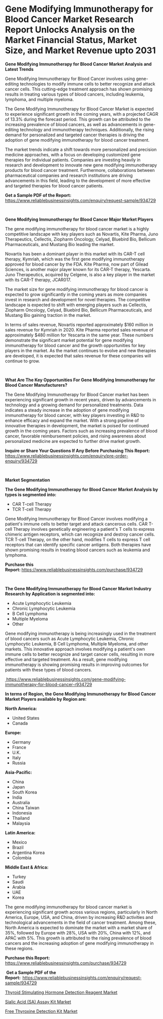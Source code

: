 <p><h1>Gene Modifying Immunotherapy for Blood Cancer Market Research Report Unlocks Analysis on the Market Financial Status, Market Size, and Market Revenue upto 2031</h1></p><p><strong>Gene Modifying Immunotherapy for Blood Cancer Market Analysis and Latest Trends</strong></p>
<p><p>Gene Modifying Immunotherapy for Blood Cancer involves using gene-editing technologies to modify immune cells to better recognize and attack cancer cells. This cutting-edge treatment approach has shown promising results in treating various types of blood cancers, including leukemia, lymphoma, and multiple myeloma.</p><p>The Gene Modifying Immunotherapy for Blood Cancer Market is expected to experience significant growth in the coming years, with a projected CAGR of 13.3% during the forecast period. This growth can be attributed to the increasing prevalence of blood cancers, as well as advancements in gene-editing technology and immunotherapy techniques. Additionally, the rising demand for personalized and targeted cancer therapies is driving the adoption of gene modifying immunotherapy for blood cancer treatment.</p><p>The market trends indicate a shift towards more personalized and precision medicine approaches, with a focus on developing customized gene therapies for individual patients. Companies are investing heavily in research and development to innovate new gene modifying immunotherapy products for blood cancer treatment. Furthermore, collaborations between pharmaceutical companies and research institutions are driving advancements in this field, leading to the development of more effective and targeted therapies for blood cancer patients.</p></p>
<p><strong>Get a Sample PDF of the Report:&nbsp;</strong> <a href="https://www.reliablebusinessinsights.com/enquiry/request-sample/934729">https://www.reliablebusinessinsights.com/enquiry/request-sample/934729</a></p>
<p>&nbsp;</p>
<p><strong>Gene Modifying Immunotherapy for Blood Cancer Major Market Players</strong></p>
<p><p>The gene modifying immunotherapy for blood cancer market is a highly competitive landscape with key players such as Novartis, Kite Pharma, Juno Therapeutics, Cellectis, Ziopharm Oncology, Celyad, Bluebird Bio, Bellicum Pharmaceuticals, and Mustang Bio leading the market.</p><p>Novartis has been a dominant player in this market with its CAR-T cell therapy, Kymriah, which was the first gene modifying immunotherapy approved for blood cancer by the FDA. Kite Pharma, now part of Gilead Sciences, is another major player known for its CAR-T therapy, Yescarta. Juno Therapeutics, acquired by Celgene, is also a key player in the market with its CAR-T therapy, JCAR017.</p><p>The market size for gene modifying immunotherapy for blood cancer is expected to grow significantly in the coming years as more companies invest in research and development for novel therapies. The competitive landscape is expected to shift with emerging players such as Cellectis, Ziopharm Oncology, Celyad, Bluebird Bio, Bellicum Pharmaceuticals, and Mustang Bio gaining traction in the market.</p><p>In terms of sales revenue, Novartis reported approximately $160 million in sales revenue for Kymriah in 2020. Kite Pharma reported sales revenue of approximately $480 million for Yescarta in the same year. These numbers demonstrate the significant market potential for gene modifying immunotherapy for blood cancer and the growth opportunities for key players in the market. As the market continues to evolve and new therapies are developed, it is expected that sales revenue for these companies will continue to grow.</p></p>
<p>&nbsp;</p>
<p><strong>What Are The Key Opportunities For Gene Modifying Immunotherapy for Blood Cancer Manufacturers?</strong></p>
<p><p>The Gene Modifying Immunotherapy for Blood Cancer market has been experiencing significant growth in recent years, driven by advancements in technology and a growing demand for personalized treatments. Data indicates a steady increase in the adoption of gene modifying immunotherapy for blood cancer, with key players investing in R&D to enhance efficacy and expand the market. With a strong pipeline of innovative therapies in development, the market is poised for continued growth in the coming years. Factors such as increasing prevalence of blood cancer, favorable reimbursement policies, and rising awareness about personalized medicine are expected to further drive market growth.</p></p>
<p><strong>Inquire or Share Your Questions If Any Before Purchasing This Report:</strong> <a href="https://www.reliablebusinessinsights.com/enquiry/pre-order-enquiry/934729">https://www.reliablebusinessinsights.com/enquiry/pre-order-enquiry/934729</a></p>
<p>&nbsp;</p>
<p><strong>Market Segmentation</strong></p>
<p><strong>The Gene Modifying Immunotherapy for Blood Cancer Market Analysis by types is segmented into:</strong></p>
<p><ul><li>CAR T-cell Therapy</li><li>TCR T-cell Therapy</li></ul></p>
<p><p>Gene Modifying Immunotherapy for Blood Cancer involves modifying a patient's immune cells to better target and attack cancerous cells. CAR T-cell Therapy involves genetically engineering a patient's T cells to express chimeric antigen receptors, which can recognize and destroy cancer cells. TCR T-cell Therapy, on the other hand, modifies T cells to express T cell receptors that can identify specific cancer antigens. Both therapies have shown promising results in treating blood cancers such as leukemia and lymphoma.</p></p>
<p><strong>Purchase this Report:&nbsp;</strong><a href="https://www.reliablebusinessinsights.com/purchase/934729">https://www.reliablebusinessinsights.com/purchase/934729</a></p>
<p>&nbsp;</p>
<p><strong>The Gene Modifying Immunotherapy for Blood Cancer Market Industry Research by Application is segmented into:</strong></p>
<p><ul><li>Acute Lymphocytic Leukemia</li><li>Chronic Lymphocytic Leukemia</li><li>B Cell Lymphoma</li><li>Multiple Myeloma</li><li>Other</li></ul></p>
<p><p>Gene modifying immunotherapy is being increasingly used in the treatment of blood cancers such as Acute Lymphocytic Leukemia, Chronic Lymphocytic Leukemia, B Cell Lymphoma, Multiple Myeloma, and other markets. This innovative approach involves modifying a patient's own immune cells to better recognize and target cancer cells, resulting in more effective and targeted treatment. As a result, gene modifying immunotherapy is showing promising results in improving outcomes for patients with these types of blood cancers.</p></p>
<p><a href="https://www.reliablebusinessinsights.com/gene-modifying-immunotherapy-for-blood-cancer-r934729">&nbsp;https://www.reliablebusinessinsights.com/gene-modifying-immunotherapy-for-blood-cancer-r934729</a></p>
<p><strong>In terms of Region, the Gene Modifying Immunotherapy for Blood Cancer Market Players available by Region are:</strong></p>
<p>
    <p> <strong> North America: </strong>
        <ul>
            <li>United States</li>
            <li>Canada</li>
        </ul>
        </p> 
    <p> <strong> Europe: </strong>
        <ul>
            <li>Germany</li>
            <li>France</li>
            <li>U.K.</li>
            <li>Italy</li>
            <li>Russia</li>
        </ul>
        </p> 
    <p> <strong> Asia-Pacific: </strong>
        <ul>
            <li>China</li>
            <li>Japan</li>
            <li>South Korea</li>
            <li>India</li>
            <li>Australia</li>
            <li>China Taiwan</li>
            <li>Indonesia</li>
            <li>Thailand</li>
            <li>Malaysia</li>
        </ul>
        </p> 
    <p> <strong> Latin America: </strong>
        <ul>
            <li>Mexico</li>
            <li>Brazil</li>
            <li>Argentina Korea</li>
            <li>Colombia</li>
        </ul>
        </p> 
    <p> <strong> Middle East & Africa: </strong>
        <ul>
            <li>Turkey</li>
            <li>Saudi</li>
            <li>Arabia</li>
            <li>UAE</li>
            <li>Korea</li>
        </ul>
    </p>
    </p>
<p><p>The gene modifying immunotherapy for blood cancer market is experiencing significant growth across various regions, particularly in North America, Europe, USA, and China, driven by increasing R&D activities and technological advancements in the field of cancer treatment. Among these, North America is expected to dominate the market with a market share of 35%, followed by Europe with 28%, USA with 20%, China with 12%, and APAC with 5%. This growth is attributed to the rising prevalence of blood cancers and the increasing adoption of gene modifying immunotherapy in these regions.</p></p>
<p><strong>Purchase this Report: </strong><a href="https://www.reliablebusinessinsights.com/purchase/934729">https://www.reliablebusinessinsights.com/purchase/934729</a></p>
<p>&nbsp;<strong>Get a Sample PDF of the Report:&nbsp;&nbsp;</strong><a href="https://www.reliablebusinessinsights.com/enquiry/request-sample/934729">https://www.reliablebusinessinsights.com/enquiry/request-sample/934729</a></p>
<p><strong></strong></p>
<p><p><a href="https://github.com/Angelnienowdseej3e45z3p8c/Market-Research-Report-List-3/blob/main/thyroid-stimulating-hormone-detection-reagent-market.md">Thyroid Stimulating Hormone Detection Reagent Market</a></p><p><a href="https://github.com/EveKerluke2023/Market-Research-Report-List-1/blob/main/sialic-acid-sa-assay-kit-market.md">Sialic Acid (SA) Assay Kit Market</a></p><p><a href="https://github.com/angeliabkratze/Market-Research-Report-List-1/blob/main/free-thyroxine-detection-kit-market.md">Free Thyroxine Detection Kit Market</a></p></p>